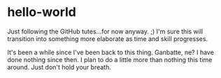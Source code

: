 # hello-world
Just following the GitHub tutes...for now anyway. ;) I'm sure this will transition into something more elaborate as time and skill progresses.

It's been a while since I've been back to this thing. Ganbatte, ne?
I have done nothing since then. I plan to do a little more than nothing this time around. Just don't hold your breath.
